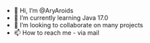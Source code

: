 - 👋 Hi, I’m @AryAroids
- 🌱 I’m currently learning Java 17.0
- 💞️ I’m looking to collaborate on many projects
- 📫 How to reach me - via mail

<!---
AryAroids/AryAroids is a ✨ special ✨ repository because its `README.md` (this file) appears on your GitHub profile.
You can click the Preview link to take a look at your changes.
--->
